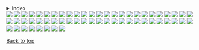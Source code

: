 <details>

<summary>Index</summary>

## Top

- [Abstract](https://github.com/RickyFoots/Wallpapers/blob/main/zz%20pages%20zz/Abstract.md)
  - [Waves](https://github.com/RickyFoots/Wallpapers/blob/main/zz%20pages%20zz/Waves.md)
- [Animated](https://github.com/RickyFoots/Wallpapers/blob/main/zz%20pages%20zz/Animated.md)
- [Anime & Manga](https://github.com/RickyFoots/Wallpapers/blob/main/zz%20pages%20zz/Anime-&-Manga.md)
  - [Akira](https://github.com/RickyFoots/Wallpapers/blob/main/zz%20pages%20zz/Akira.md)
  - [Attack on Titan](https://github.com/RickyFoots/Wallpapers/blob/main/zz%20pages%20zz/Attack-on-Titan.md)
  - [Berserk](https://github.com/RickyFoots/Wallpapers/blob/main/zz%20pages%20zz/Berserk.md)
  - [Black Clover](https://github.com/RickyFoots/Wallpapers/blob/main/zz%20pages%20zz/Black-Clover.md)
  - [Bleach](https://github.com/RickyFoots/Wallpapers/blob/main/zz%20pages%20zz/Bleach.md)
  - [Chainsaw Man](https://github.com/RickyFoots/Wallpapers/blob/main/zz%20pages%20zz/Chainsaw-Man.md)
  - [Cowboy BeBop](https://github.com/RickyFoots/Wallpapers/blob/main/zz%20pages%20zz/Cowboy-BeBop.md)
  - [Demon Slayer](https://github.com/RickyFoots/Wallpapers/blob/main/zz%20pages%20zz/Demon-Slayer.md)
  - [Dorohedoro](https://github.com/RickyFoots/Wallpapers/blob/main/zz%20pages%20zz/Dorohedoro.md)
  - [DRR](https://github.com/RickyFoots/Wallpapers/blob/main/zz%20pages%20zz/DRR.md)
  - [Edge Runners](https://github.com/RickyFoots/Wallpapers/blob/main/zz%20pages%20zz/Edge-Runners.md)
  - [Eva](https://github.com/RickyFoots/Wallpapers/blob/main/zz%20pages%20zz/Eva.md)
  - [FMAB](https://github.com/RickyFoots/Wallpapers/blob/main/zz%20pages%20zz/FMAB.md)
  - [Frieren](https://github.com/RickyFoots/Wallpapers/blob/main/zz%20pages%20zz/Frieren.md)
  - [Ghibli](https://github.com/RickyFoots/Wallpapers/blob/main/zz%20pages%20zz/Ghibli.md)
  - [Hells Paradise](https://github.com/RickyFoots/Wallpapers/blob/main/zz%20pages%20zz/Hells-Paradise.md)
  - [HxH](https://github.com/RickyFoots/Wallpapers/blob/main/zz%20pages%20zz/HxH.md)
  - [JJK](https://github.com/RickyFoots/Wallpapers/blob/main/zz%20pages%20zz/JJK.md)
  - [Komi Can't](https://github.com/RickyFoots/Wallpapers/blob/main/zz%20pages%20zz/Komi-Can't.md)
  - [Mob](https://github.com/RickyFoots/Wallpapers/blob/main/zz%20pages%20zz/Mob.md)
  - [My Hero](https://github.com/RickyFoots/Wallpapers/blob/main/zz%20pages%20zz/My-Hero.md)
  - [Naruto](https://github.com/RickyFoots/Wallpapers/blob/main/zz%20pages%20zz/Naruto.md)
  - [One Punch](https://github.com/RickyFoots/Wallpapers/blob/main/zz%20pages%20zz/One-Punch.md)
  - [Tokyo Ghoul](https://github.com/RickyFoots/Wallpapers/blob/main/zz%20pages%20zz/Tokyo-Ghoul.md)
  - [Trigun](https://github.com/RickyFoots/Wallpapers/blob/main/zz%20pages%20zz/Trigun.md)
  - [Unsorted Manga or Comics](https://github.com/RickyFoots/Wallpapers/blob/main/zz%20pages%20zz/Unsorted-Manga-or-Comics.md)
- [Fantasy](https://github.com/RickyFoots/Wallpapers/blob/main/zz%20pages%20zz/Fantasy.md)
- [Japan](https://github.com/RickyFoots/Wallpapers/blob/main/zz%20pages%20zz/Japan.md)
- [Kaiju & Monsters](https://github.com/RickyFoots/Wallpapers/blob/main/zz%20pages%20zz/Kaiju-&-Monsters.md)
- [Linux](https://github.com/RickyFoots/Wallpapers/blob/main/zz%20pages%20zz/Linux.md)
- [Mecha](https://github.com/RickyFoots/Wallpapers/blob/main/zz%20pages%20zz/Mecha.md)
- [Memes](https://github.com/RickyFoots/Wallpapers/blob/main/zz%20pages%20zz/Memes.md)
- [Minimal](https://github.com/RickyFoots/Wallpapers/blob/main/zz%20pages%20zz/Minimal.md)
- [Monochrome - Art](https://github.com/RickyFoots/Wallpapers/blob/main/zz%20pages%20zz/Monochrome-Art.md)
- [Painting](https://github.com/RickyFoots/Wallpapers/blob/main/zz%20pages%20zz/Painting.md)
- [Pixel](https://github.com/RickyFoots/Wallpapers/blob/main/zz%20pages%20zz/Pixel.md)
- [Real Life](https://github.com/RickyFoots/Wallpapers/blob/main/zz%20pages%20zz/Real-Life.md)
- [Seasonal](https://github.com/RickyFoots/Wallpapers/blob/main/zz%20pages%20zz/Seasonal.md)
  - [Fall](https://github.com/RickyFoots/Wallpapers/blob/main/zz%20pages%20zz/Fall.md)
  - [Halloween](https://github.com/RickyFoots/Wallpapers/blob/main/zz%20pages%20zz/Halloween.md)
- [Unclaimed-SiFi](https://github.com/RickyFoots/Wallpapers/blob/main/zz%20pages%20zz/Unclaimed-SiFi.md)
- [Unsorted Vertical](https://github.com/RickyFoots/Wallpapers/blob/main/zz%20pages%20zz/Unsorted-Vertical.md)
- [Video Games](https://github.com/RickyFoots/Wallpapers/blob/main/zz%20pages%20zz/Video-Games.md)
  - [Animal Crossing](https://github.com/RickyFoots/Wallpapers/blob/main/zz%20pages%20zz/Animal-Crossing.md)
  - [Apex](https://github.com/RickyFoots/Wallpapers/blob/main/zz%20pages%20zz/Apex.md)
  - [Castlevania](https://github.com/RickyFoots/Wallpapers/blob/main/zz%20pages%20zz/Castlevania.md)
  - [COD](https://github.com/RickyFoots/Wallpapers/blob/main/zz%20pages%20zz/COD.md)
  - [Cult of the Lamb](https://github.com/RickyFoots/Wallpapers/blob/main/zz%20pages%20zz/Cult-of-the-Lamb.md)
  - [Destiny](https://github.com/RickyFoots/Wallpapers/blob/main/zz%20pages%20zz/Destiny.md)
  - [DOOM](https://github.com/RickyFoots/Wallpapers/blob/main/zz%20pages%20zz/DOOM.md)
  - [God of War](https://github.com/RickyFoots/Wallpapers/blob/main/zz%20pages%20zz/God-of-War.md)
  - [Hotline Miami](https://github.com/RickyFoots/Wallpapers/blob/main/zz%20pages%20zz/Hotline-Miami.md)
  - [Hyper Light Drifter](https://github.com/RickyFoots/Wallpapers/blob/main/zz%20pages%20zz/Hyper-Light-Drifter.md)
  - [Kirby](https://github.com/RickyFoots/Wallpapers/blob/main/zz%20pages%20zz/Kirby.md)
  - [League](https://github.com/RickyFoots/Wallpapers/blob/main/zz%20pages%20zz/League.md)
  - [Monster Hunter](https://github.com/RickyFoots/Wallpapers/blob/main/zz%20pages%20zz/Monster-Hunter.md)
  - [Necropolis](https://github.com/RickyFoots/Wallpapers/blob/main/zz%20pages%20zz/Necropolis.md)
  - [Nier](https://github.com/RickyFoots/Wallpapers/blob/main/zz%20pages%20zz/Nier.md)
  - [Pokemon](https://github.com/RickyFoots/Wallpapers/blob/main/zz%20pages%20zz/Pokemon.md)
  - [Shadow of the Colossus](https://github.com/RickyFoots/Wallpapers/blob/main/zz%20pages%20zz/Shadow-of-the-Colossus.md)
  - [Souls-Bourne](https://github.com/RickyFoots/Wallpapers/blob/main/zz%20pages%20zz/Souls-Bourne.md)
  - [Stardew](https://github.com/RickyFoots/Wallpapers/blob/main/zz%20pages%20zz/Stardew.md)
  - [Starfield](https://github.com/RickyFoots/Wallpapers/blob/main/zz%20pages%20zz/Starfield.md)
  - [Wayfinder](https://github.com/RickyFoots/Wallpapers/blob/main/zz%20pages%20zz/Wayfinder.md)
  - [Witcher](https://github.com/RickyFoots/Wallpapers/blob/main/zz%20pages%20zz/Witcher.md)

</h1>

[Back to top](#Top)

</details>

</h1>

<img src="https://github.com/RickyFoots/Wallpapers/blob/main/Japan/1 - X6h0EuY.jpg">

<img src="https://github.com/RickyFoots/Wallpapers/blob/main/Japan/1080605.png">

<img src="https://github.com/RickyFoots/Wallpapers/blob/main/Japan/1605738309650.jpg">

<img src="https://github.com/RickyFoots/Wallpapers/blob/main/Japan/1606503049557.jpg">

<img src="https://github.com/RickyFoots/Wallpapers/blob/main/Japan/1608ee9.jpg">

<img src="https://github.com/RickyFoots/Wallpapers/blob/main/Japan/1638316124344.jpg">

<img src="https://github.com/RickyFoots/Wallpapers/blob/main/Japan/20200425_183123.jpg">

<img src="https://github.com/RickyFoots/Wallpapers/blob/main/Japan/20220327_1159_Secret_hangout_in_an_abandon_Japanese_house.jpg">

<img src="https://github.com/RickyFoots/Wallpapers/blob/main/Japan/20220327_1200_Hannya_Mask.jpg">

<img src="https://github.com/RickyFoots/Wallpapers/blob/main/Japan/20220327_1200_Wolf_02.jpg">

<img src="https://github.com/RickyFoots/Wallpapers/blob/main/Japan/20220327_1201_Pacify.jpg">

<img src="https://github.com/RickyFoots/Wallpapers/blob/main/Japan/20220327_1204_Japanese_Manhole.jpg">

<img src="https://github.com/RickyFoots/Wallpapers/blob/main/Japan/20220327_1207_Daily_Sketches.jpg">

<img src="https://github.com/RickyFoots/Wallpapers/blob/main/Japan/20220327_1208_Japanese_Fishing_Village__Feudal_Japan___UE4.jpg">

<img src="https://github.com/RickyFoots/Wallpapers/blob/main/Japan/20220327_1208_Japanese_temple.jpg">

<img src="https://github.com/RickyFoots/Wallpapers/blob/main/Japan/20220327_1211_Japanese_Forest,_UE4.jpg">

<img src="https://github.com/RickyFoots/Wallpapers/blob/main/Japan/20220404_2100_Fall_RK0925.jpg">

<img src="https://github.com/RickyFoots/Wallpapers/blob/main/Japan/20220410_0028_Street.jpg">

<img src="https://github.com/RickyFoots/Wallpapers/blob/main/Japan/20220412_2217_Frogurai___(Real_time).jpg">

<img src="https://github.com/RickyFoots/Wallpapers/blob/main/Japan/20220416_1756_Japan.jpg">

<img src="https://github.com/RickyFoots/Wallpapers/blob/main/Japan/20220429_1015_浮世繪卷03.jpg">

<img src="https://github.com/RickyFoots/Wallpapers/blob/main/Japan/20220429_1016_浮世繪卷01.jpg">

<img src="https://github.com/RickyFoots/Wallpapers/blob/main/Japan/20220429_1016_浮世繪卷02.jpg">

<img src="https://github.com/RickyFoots/Wallpapers/blob/main/Japan/20220505_2045_Brazilian_Lamen___Topia.jpg">

<img src="https://github.com/RickyFoots/Wallpapers/blob/main/Japan/20220525_1957_Reaching_Up.jpg">

<img src="https://github.com/RickyFoots/Wallpapers/blob/main/Japan/20220614_0959_Curious_Looking_Grave_Shrine (1).jpg">

<img src="https://github.com/RickyFoots/Wallpapers/blob/main/Japan/20230111_145308.png">

<img src="https://github.com/RickyFoots/Wallpapers/blob/main/Japan/20230514_2313_聚象光合学生作品.jpg">

<img src="https://github.com/RickyFoots/Wallpapers/blob/main/Japan/20230712_2223_“Demon_face”__Red_Leaf_Valley《妖面行》_赤叶谷.jpg">

<img src="https://github.com/RickyFoots/Wallpapers/blob/main/Japan/2383423.jpg">

<img src="https://github.com/RickyFoots/Wallpapers/blob/main/Japan/511a14c9d0f883a2852ff66a0add4d23.jpg">

<img src="https://github.com/RickyFoots/Wallpapers/blob/main/Japan/651c1a6.jpg">

<img src="https://github.com/RickyFoots/Wallpapers/blob/main/Japan/8dfa5f3.jpg">

<img src="https://github.com/RickyFoots/Wallpapers/blob/main/Japan/8zsFsVT.jpg">

<img src="https://github.com/RickyFoots/Wallpapers/blob/main/Japan/9Gu4QSa.jpg">

<img src="https://github.com/RickyFoots/Wallpapers/blob/main/Japan/Japanese_Street.png">

<img src="https://github.com/RickyFoots/Wallpapers/blob/main/Japan/Japanese_Street_Pastel.png">

<img src="https://github.com/RickyFoots/Wallpapers/blob/main/Japan/RDT_20220910_1407296822713437467266452.jpg">

<img src="https://github.com/RickyFoots/Wallpapers/blob/main/Japan/ZWEi5fR.jpg">

<img src="https://github.com/RickyFoots/Wallpapers/blob/main/Japan/bamboo-and-leaves.jpg">

<img src="https://github.com/RickyFoots/Wallpapers/blob/main/Japan/blossom-sword.jpg">

<img src="https://github.com/RickyFoots/Wallpapers/blob/main/Japan/bright-sign.jpg">

<img src="https://github.com/RickyFoots/Wallpapers/blob/main/Japan/car-at-sunset.jpg">

<img src="https://github.com/RickyFoots/Wallpapers/blob/main/Japan/gaelle-seguillon-kyoryu-sakuras-fight-v01-010-web.jpg">

<img src="https://github.com/RickyFoots/Wallpapers/blob/main/Japan/gaelle-seguillon-kyoryu-sakuras-fight-v02-004-web.jpg">

<img src="https://github.com/RickyFoots/Wallpapers/blob/main/Japan/image3.jpg">

<img src="https://github.com/RickyFoots/Wallpapers/blob/main/Japan/ina_background.png">

<img src="https://github.com/RickyFoots/Wallpapers/blob/main/Japan/japanese-street.jpg">

<img src="https://github.com/RickyFoots/Wallpapers/blob/main/Japan/kanagawa-inverted-darker.jpg">

<img src="https://github.com/RickyFoots/Wallpapers/blob/main/Japan/korean-friendship-bell-in-long-beach-ca-wallpaper.jpg">

<img src="https://github.com/RickyFoots/Wallpapers/blob/main/Japan/lantern.jpg">

<img src="https://github.com/RickyFoots/Wallpapers/blob/main/Japan/macaroni.png">

<img src="https://github.com/RickyFoots/Wallpapers/blob/main/Japan/pop-japan.png">

<img src="https://github.com/RickyFoots/Wallpapers/blob/main/Japan/storefront.jpg">

<img src="https://github.com/RickyFoots/Wallpapers/blob/main/Japan/togusa-1(1).jpg">

<img src="https://github.com/RickyFoots/Wallpapers/blob/main/Japan/togusa-1.jpg">

<img src="https://github.com/RickyFoots/Wallpapers/blob/main/Japan/towns.jpg">

<img src="https://github.com/RickyFoots/Wallpapers/blob/main/Japan/wallhaven-855om2.jpg">

[Back to top](#Top)

